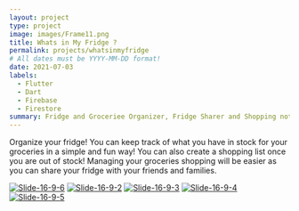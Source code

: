 ```yaml
---
layout: project
type: project
image: images/Frame11.png
title: Whats in My Fridge ? 
permalink: projects/whatsinmyfridge
# All dates must be YYYY-MM-DD format!
date: 2021-07-03
labels:
  - Flutter
  - Dart
  - Firebase
  - Firestore
summary: Fridge and Groceriee Organizer, Fridge Sharer and Shopping notes
---
```

Organize your fridge! You can keep track of what you have in stock for your groceries in a simple and fun way! You can also create a shopping list once you are out of stock! Managing your groceries shopping will be easier as you can share your fridge with your friends and families.

<a href="https://ibb.co/H7WVN3q"><img src="https://i.ibb.co/b1SPHDX/Slide-16-9-6.png" alt="Slide-16-9-6" border="0"></a>
<a href="https://ibb.co/s5qR4qt"><img src="https://i.ibb.co/4sptLpJ/Slide-16-9-2.png" alt="Slide-16-9-2" border="0"></a>
<a href="https://ibb.co/RhFTMRq"><img src="https://i.ibb.co/4sqRDhH/Slide-16-9-3.png" alt="Slide-16-9-3" border="0"></a>
<a href="https://ibb.co/pJ9YpYb"><img src="https://i.ibb.co/vZK080V/Slide-16-9-4.png" alt="Slide-16-9-4" border="0"></a>
<a href="https://ibb.co/tpfdwMb"><img src="https://i.ibb.co/Wv9TNWc/Slide-16-9-5.png" alt="Slide-16-9-5" border="0"></a>
